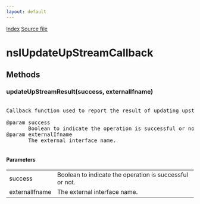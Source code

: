 ```yaml
---
layout: default
---
```

<div id='links'><a href="../index.html">Index</a>
<a href="http://dxr.mozilla.org/mozilla-central/source/dom/system/gonk/nsINetworkService.idl">Source file</a>
</div>

# nsIUpdateUpStreamCallback #

## Methods ##

### updateUpStreamResult(success, externalIfname) ###
<pre>  
Callback function used to report the result of updating upstream.  
  
@param success  
       Boolean to indicate the operation is successful or not.  
@param externalIfname  
       The external interface name.  
  
</pre>
#### Parameters ####

<table>

<tr>
<td>success</td>
<td>       Boolean to indicate the operation is successful or not.  
</td>
</tr>

<tr>
<td>externalIfname</td>
<td>       The external interface name.  
</td>
</tr>

</table>
